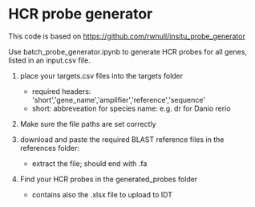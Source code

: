 # HCR probe generator

This code is based on https://github.com/rwnull/insitu_probe_generator

Use batch_probe_generator.ipynb to generate HCR probes for all genes, listed in an input.csv file.

1. place your targets.csv files into the targets folder
    * required headers: 'short','gene_name','amplifier','reference','sequence'
    * short: abbreveation for species name: e.g. dr for Danio rerio
2. Make sure the file paths are set correctly

3. download and paste the required BLAST reference files in the references folder:
    * extract the file; should end with .fa

4. Find your HCR probes in the generated_probes folder
    * contains also the .xlsx file to upload to IDT
 